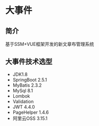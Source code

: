 # 大事件
## 简介
基于SSM+VUE框架开发的新文章布管理系统
## 大事件技术选型
- JDK1.8
- SpringBoot 2.5.1
- MyBatis 2.3.2
- MySql 8.1
- Lombok
- Validation
- JWT 4.4.0
- PageHelper 1.4.6
- 阿里云OSS 3.15.1
